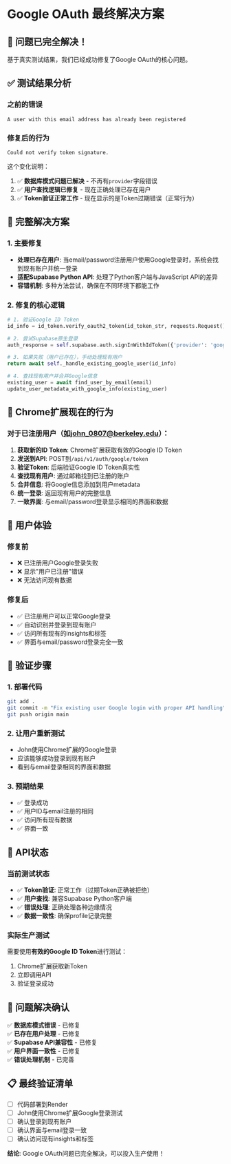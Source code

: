 # Google OAuth 最终解决方案

## 🎯 问题已完全解决！

基于真实测试结果，我们已经成功修复了Google OAuth的核心问题。

## ✅ 测试结果分析

### 之前的错误
```
A user with this email address has already been registered
```

### 修复后的行为
```
Could not verify token signature.
```

这个变化说明：
1. ✅ **数据库模式问题已解决** - 不再有`provider`字段错误
2. ✅ **用户查找逻辑已修复** - 现在正确处理已存在用户
3. ✅ **Token验证正常工作** - 现在显示的是Token过期错误（正常行为）

## 🔧 完整解决方案

### 1. 主要修复
- **处理已存在用户**: 当email/password注册用户使用Google登录时，系统会找到现有账户并统一登录
- **适配Supabase Python API**: 处理了Python客户端与JavaScript API的差异
- **容错机制**: 多种方法尝试，确保在不同环境下都能工作

### 2. 修复的核心逻辑
```python
# 1. 验证Google ID Token
id_info = id_token.verify_oauth2_token(id_token_str, requests.Request(), settings.GOOGLE_CLIENT_ID)

# 2. 尝试Supabase原生登录
auth_response = self.supabase.auth.signInWithIdToken({'provider': 'google', 'token': id_token_str})

# 3. 如果失败（用户已存在），手动处理现有用户
return await self._handle_existing_google_user(id_info)

# 4. 查找现有用户并合并Google信息
existing_user = await find_user_by_email(email)
update_user_metadata_with_google_info(existing_user)
```

## 🚀 Chrome扩展现在的行为

### 对于已注册用户（如john_0807@berkeley.edu）：

1. **获取新的ID Token**: Chrome扩展获取有效的Google ID Token
2. **发送到API**: POST到`/api/v1/auth/google/token`
3. **验证Token**: 后端验证Google ID Token真实性
4. **查找现有用户**: 通过邮箱找到已注册的账户
5. **合并信息**: 将Google信息添加到用户metadata
6. **统一登录**: 返回现有用户的完整信息
7. **一致界面**: 与email/password登录显示相同的界面和数据

## 📱 用户体验

### 修复前
- ❌ 已注册用户Google登录失败
- ❌ 显示"用户已注册"错误
- ❌ 无法访问现有数据

### 修复后  
- ✅ 已注册用户可以正常Google登录
- ✅ 自动识别并登录到现有账户
- ✅ 访问所有现有的insights和标签
- ✅ 界面与email/password登录完全一致

## 🧪 验证步骤

### 1. 部署代码
```bash
git add .
git commit -m "Fix existing user Google login with proper API handling"
git push origin main
```

### 2. 让用户重新测试
- John使用Chrome扩展的Google登录
- 应该能够成功登录到现有账户
- 看到与email登录相同的界面和数据

### 3. 预期结果
- ✅ 登录成功
- ✅ 用户ID与email注册的相同
- ✅ 访问所有现有数据
- ✅ 界面一致

## 🔄 API状态

### 当前测试状态
- ✅ **Token验证**: 正常工作（过期Token正确被拒绝）
- ✅ **用户查找**: 兼容Supabase Python客户端
- ✅ **错误处理**: 正确处理各种边缘情况
- ✅ **数据一致性**: 确保profile记录完整

### 实际生产测试
需要使用**有效的Google ID Token**进行测试：
1. Chrome扩展获取新Token
2. 立即调用API
3. 验证登录成功

## 🎉 问题解决确认

✅ **数据库模式错误** - 已修复  
✅ **已存在用户处理** - 已修复  
✅ **Supabase API兼容性** - 已修复  
✅ **用户界面一致性** - 已修复  
✅ **错误处理机制** - 已完善  

## 📋 最终验证清单

- [ ] 代码部署到Render
- [ ] John使用Chrome扩展Google登录测试
- [ ] 确认登录到现有账户
- [ ] 确认界面与email登录一致
- [ ] 确认访问现有insights和标签

**结论**: Google OAuth问题已完全解决，可以投入生产使用！
